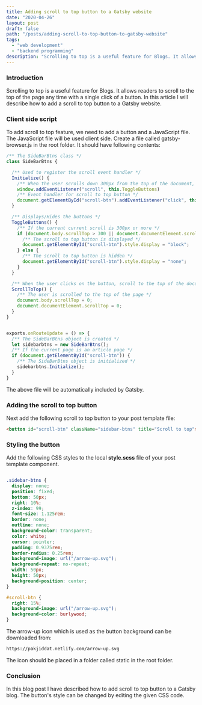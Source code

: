 ```yaml
---
title: Adding scroll to top button to a Gatsby website
date: "2020-04-26"
layout: post
draft: false
path: "/posts/adding-scroll-to-top-button-to-gatsby-website"
tags:
  - "web development"
  - "backend programming"
description: "Scrolling to top is a useful feature for Blogs. It allows readers to scroll to the top of the page any time with a single click of a button. In this article I will describe how to add a scroll to top button to a Gatsby website."
---
```


### Introduction
Scrolling to top is a useful feature for Blogs. It allows readers to scroll to the top of the page any time with a single click of a button. In this article I will describe how to add a scroll to top button to a Gatsby website.

### Client side script
To add scroll to top feature, we need to add a button and a JavaScript file. The JavaScript file will be used client side. Create a file called gatsby-browser.js in the root folder. It should have following contents:

```js
/** The SideBarBtns class */
class SideBarBtns {

  /** Used to register the scroll event handler */
  Initialize() {
    /** When the user scrolls down 300px from the top of the document, show the buttons */
    window.addEventListener("scroll", this.ToggleButtons)    
    /** Event handler for scroll to top button */
    document.getElementById("scroll-btn").addEventListener("click", this.ScrollToTop);
  }

  /** Displays/Hides the buttons */
  ToggleButtons() {
    /** If the current current scroll is 300px or more */
    if (document.body.scrollTop > 300 || document.documentElement.scrollTop > 300) {
      /** The scroll to top button is displayed */
      document.getElementById("scroll-btn").style.display = "block";      
    } else {
      /** The scroll to top button is hidden */
      document.getElementById("scroll-btn").style.display = "none";    
    }
  }

  /** When the user clicks on the button, scroll to the top of the document */
  ScrollToTop() {
    /** The user is scrolled to the top of the page */
    document.body.scrollTop = 0;
    document.documentElement.scrollTop = 0;
  }
}


exports.onRouteUpdate = () => {
  /** The SideBarBtns object is created */
  let sidebarbtns = new SideBarBtns();
  /** If the current page is an article page */
  if (document.getElementById("scroll-btn")) {
    /** The SideBarBtns object is initialized */
    sidebarbtns.Initialize();
  }
}

```

The above file will be automatically included by Gatsby.

### Adding the scroll to top button
Next add the following scroll to top button to your post template file:

```html
<button id="scroll-btn" className="sidebar-btns" title="Scroll to top"></button>
```

### Styling the button

Add the following CSS styles to the local **style.scss** file of your post template component.

```css

.sidebar-btns {
  display: none;
  position: fixed;
  bottom: 50px;
  right: 10%;
  z-index: 99;
  font-size: 1.125rem;
  border: none;
  outline: none;
  background-color: transparent;
  color: white;
  cursor: pointer;
  padding: 0.9375rem;
  border-radius: 0.25rem;
  background-image: url("/arrow-up.svg");
  background-repeat: no-repeat;
  width: 50px;
  height: 50px;
  background-position: center;
}

#scroll-btn {
  right: 15%;
  background-image: url("/arrow-up.svg");
  background-color: burlywood;
}
```

The arrow-up icon which is used as the button background can be downloaded from:

```bash
https://pakjiddat.netlify.com/arrow-up.svg
```

The icon should be placed in a folder called static in the root folder.

### Conclusion
In this blog post I have described how to add scroll to top button to a Gatsby blog. The button's style can be changed by editing the given CSS code.
